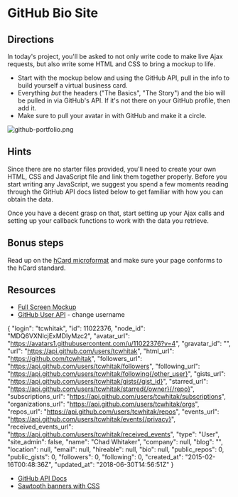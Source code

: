 # GitHub Bio Site

## Directions

In today's project, you'll be asked to not only write code to make live Ajax requests, but also write some HTML and CSS to bring a mockup to life.

- Start with the mockup below and using the GitHub API, pull in the info to build yourself a virtual business card.
- Everything _but_ the headers ("The Basics", "The Story") and the bio will be pulled in via GitHub's API. If it's not there on your GitHub profile, then add it.
- Make sure to pull your avatar in with GitHub and make it a circle.

![github-portfolio.png](github-portfolio.png)

## Hints

Since there are no starter files provided, you'll need to create your own HTML, CSS and JavaScript file and link them together properly. Before you start writing any JavaScript, we suggest you spend a few moments reading through the GitHub API docs listed below to get familiar with how you can obtain the data.

Once you have a decent grasp on that, start setting up your Ajax calls and setting up your callback functions to work with the data you retrieve.

## Bonus steps

Read up on the [hCard microformat](http://microformats.org/wiki/h-card) and make sure your page conforms to the hCard standard.

## Resources

- [Full Screen Mockup](github-portfolio.png)
- [GitHub User API](https://api.github.com/users/username) - change username

{
  "login": "tcwhitak",
  "id": 11022376,
  "node_id": "MDQ6VXNlcjExMDIyMzc2",
  "avatar_url": "https://avatars1.githubusercontent.com/u/11022376?v=4",
  "gravatar_id": "",
  "url": "https://api.github.com/users/tcwhitak",
  "html_url": "https://github.com/tcwhitak",
  "followers_url": "https://api.github.com/users/tcwhitak/followers",
  "following_url": "https://api.github.com/users/tcwhitak/following{/other_user}",
  "gists_url": "https://api.github.com/users/tcwhitak/gists{/gist_id}",
  "starred_url": "https://api.github.com/users/tcwhitak/starred{/owner}{/repo}",
  "subscriptions_url": "https://api.github.com/users/tcwhitak/subscriptions",
  "organizations_url": "https://api.github.com/users/tcwhitak/orgs",
  "repos_url": "https://api.github.com/users/tcwhitak/repos",
  "events_url": "https://api.github.com/users/tcwhitak/events{/privacy}",
  "received_events_url": "https://api.github.com/users/tcwhitak/received_events",
  "type": "User",
  "site_admin": false,
  "name": "Chad Whitaker",
  "company": null,
  "blog": "",
  "location": null,
  "email": null,
  "hireable": null,
  "bio": null,
  "public_repos": 0,
  "public_gists": 0,
  "followers": 0,
  "following": 0,
  "created_at": "2015-02-16T00:48:36Z",
  "updated_at": "2018-06-30T14:56:51Z"
}

- [GitHub API Docs](https://developer.github.com/)
- [Sawtooth banners with CSS](https://medium.com/coding-design/saw-tooth-banners-with-css-95c31e91c196)
